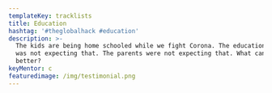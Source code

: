 ```yaml
---
templateKey: tracklists
title: Education
hashtag: '#theglobalhack #education'
description: >-
  The kids are being home schooled while we fight Corona. The education system
  was not expecting that. The parents were not expecting that. What can we do
  better?
keyMentor: c
featuredimage: /img/testimonial.png
---
```

